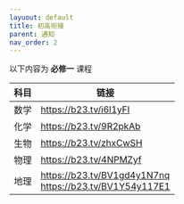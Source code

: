 ```yaml
---
layuout: default
title: 初高衔接
parent: 通知
nav_order: 2
---
```


以下内容为 **必修一** 课程

|科目|链接|
|-|-|
|数学| https://b23.tv/i6l1yFI|
|化学| https://b23.tv/9R2pkAb|
|生物| https://b23.tv/zhxCwSH|
|物理| https://b23.tv/4NPMZyf|
|地理| https://b23.tv/BV1gd4y1N7nq <br> https://b23.tv/BV1Y54y117E1|
